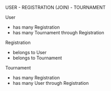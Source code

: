 USER - REGISTRATION (JOIN) - TOURNAMENT

User
- has many Registration
- has many Tournament through Registration

Registration
- belongs to User
- belongs to Tournament

Tournament
- has many Registration
- has many User through Registration